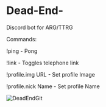 # Dead-End-
Discord bot for ARG/TTRG

Commands:

!ping - Pong

!link - Toggles telephone link

!profile.img URL - Set profile Image

!profile.nick Name - Set profile Name



![DeadEndGit](https://user-images.githubusercontent.com/114275999/197910918-1e6bf206-0513-4e77-b462-49e9146e287c.jpg)
